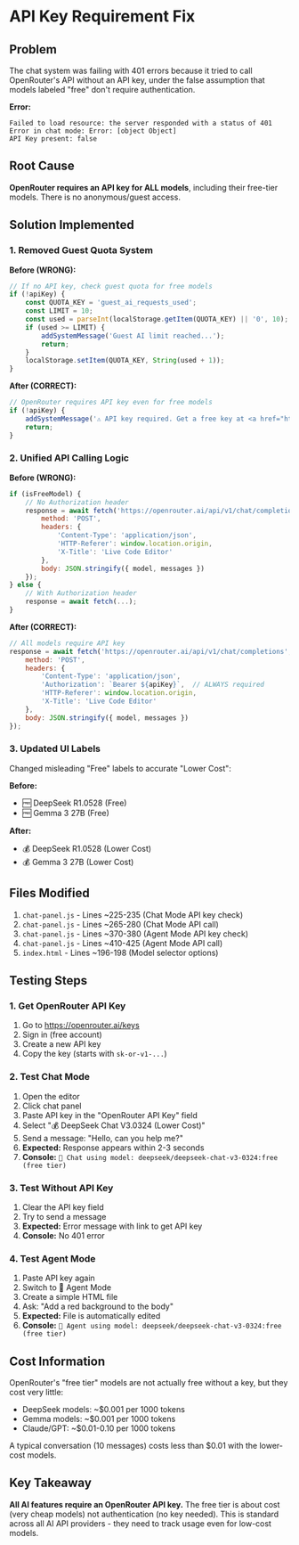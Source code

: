 # API Key Requirement Fix

## Problem
The chat system was failing with 401 errors because it tried to call OpenRouter's API without an API key, under the false assumption that models labeled "free" don't require authentication.

**Error:**
```
Failed to load resource: the server responded with a status of 401
Error in chat mode: Error: [object Object]
API Key present: false
```

## Root Cause
**OpenRouter requires an API key for ALL models**, including their free-tier models. There is no anonymous/guest access.

## Solution Implemented

### 1. Removed Guest Quota System
**Before (WRONG):**
```javascript
// If no API key, check guest quota for free models
if (!apiKey) {
    const QUOTA_KEY = 'guest_ai_requests_used';
    const LIMIT = 10;
    const used = parseInt(localStorage.getItem(QUOTA_KEY) || '0', 10);
    if (used >= LIMIT) {
        addSystemMessage('Guest AI limit reached...');
        return;
    }
    localStorage.setItem(QUOTA_KEY, String(used + 1));
}
```

**After (CORRECT):**
```javascript
// OpenRouter requires API key even for free models
if (!apiKey) {
    addSystemMessage('⚠️ API key required. Get a free key at <a href="https://openrouter.ai/keys" target="_blank">openrouter.ai/keys</a> and paste it in the API Key field above.');
    return;
}
```

### 2. Unified API Calling Logic
**Before (WRONG):**
```javascript
if (isFreeModel) {
    // No Authorization header
    response = await fetch('https://openrouter.ai/api/v1/chat/completions', {
        method: 'POST',
        headers: {
            'Content-Type': 'application/json',
            'HTTP-Referer': window.location.origin,
            'X-Title': 'Live Code Editor'
        },
        body: JSON.stringify({ model, messages })
    });
} else {
    // With Authorization header
    response = await fetch(...);
}
```

**After (CORRECT):**
```javascript
// All models require API key
response = await fetch('https://openrouter.ai/api/v1/chat/completions', {
    method: 'POST',
    headers: {
        'Content-Type': 'application/json',
        'Authorization': `Bearer ${apiKey}`,  // ALWAYS required
        'HTTP-Referer': window.location.origin,
        'X-Title': 'Live Code Editor'
    },
    body: JSON.stringify({ model, messages })
});
```

### 3. Updated UI Labels
Changed misleading "Free" labels to accurate "Lower Cost":

**Before:**
- 🆓 DeepSeek R1.0528 (Free)
- 🆓 Gemma 3 27B (Free)

**After:**
- 💰 DeepSeek R1.0528 (Lower Cost)
- 💰 Gemma 3 27B (Lower Cost)

## Files Modified
1. `chat-panel.js` - Lines ~225-235 (Chat Mode API key check)
2. `chat-panel.js` - Lines ~265-280 (Chat Mode API call)
3. `chat-panel.js` - Lines ~370-380 (Agent Mode API key check)
4. `chat-panel.js` - Lines ~410-425 (Agent Mode API call)
5. `index.html` - Lines ~196-198 (Model selector options)

## Testing Steps

### 1. Get OpenRouter API Key
1. Go to https://openrouter.ai/keys
2. Sign in (free account)
3. Create a new API key
4. Copy the key (starts with `sk-or-v1-...`)

### 2. Test Chat Mode
1. Open the editor
2. Click chat panel
3. Paste API key in the "OpenRouter API Key" field
4. Select "💰 DeepSeek Chat V3.0324 (Lower Cost)"
5. Send a message: "Hello, can you help me?"
6. **Expected:** Response appears within 2-3 seconds
7. **Console:** `🔑 Chat using model: deepseek/deepseek-chat-v3-0324:free (free tier)`

### 3. Test Without API Key
1. Clear the API key field
2. Try to send a message
3. **Expected:** Error message with link to get API key
4. **Console:** No 401 error

### 4. Test Agent Mode
1. Paste API key again
2. Switch to 🤖 Agent Mode
3. Create a simple HTML file
4. Ask: "Add a red background to the body"
5. **Expected:** File is automatically edited
6. **Console:** `🔑 Agent using model: deepseek/deepseek-chat-v3-0324:free (free tier)`

## Cost Information
OpenRouter's "free tier" models are not actually free without a key, but they cost very little:

- DeepSeek models: ~$0.001 per 1000 tokens
- Gemma models: ~$0.001 per 1000 tokens
- Claude/GPT: ~$0.01-0.10 per 1000 tokens

A typical conversation (10 messages) costs less than $0.01 with the lower-cost models.

## Key Takeaway
**All AI features require an OpenRouter API key.** The free tier is about cost (very cheap models) not authentication (no key needed). This is standard across all AI API providers - they need to track usage even for low-cost models.
